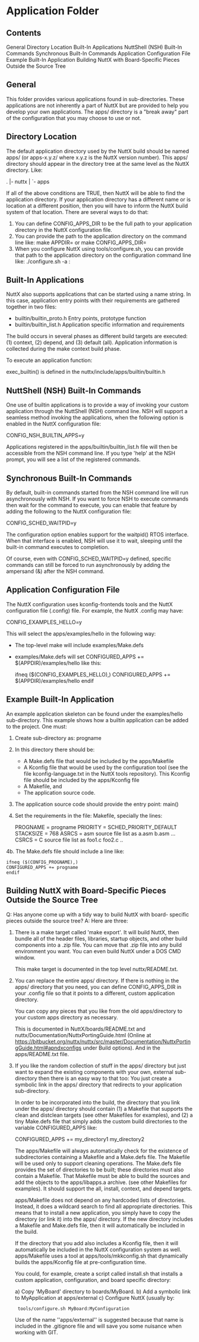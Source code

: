 Application Folder
==================

Contents
--------

  General
  Directory Location
  Built-In Applications
  NuttShell (NSH) Built-In Commands
  Synchronous Built-In Commands
  Application Configuration File
  Example Built-In Application
  Building NuttX with Board-Specific Pieces Outside the Source Tree

General
-------
This folder provides various applications found in sub-directories.  These
applications are not inherently a part of NuttX but are provided to help
you develop your own applications.  The apps/ directory is a "break away"
part of the configuration that you may choose to use or not.

Directory Location
------------------
The default application directory used by the NuttX build should be named
apps/ (or apps-x.y.z/ where x.y.z is the NuttX version number).  This apps/
directory should appear in the directory tree at the same level as the
NuttX directory.  Like:

 .
 |- nuttx
 |
 `- apps

If all of the above conditions are TRUE, then NuttX will be able to
find the application directory.  If your application directory has a
different name or is location at a different position, then you will
have to inform the NuttX build system of that location.  There are several
ways to do that:

1) You can define CONFIG_APPS_DIR to be the full path to your application
   directory in the NuttX configuration file.
2) You can provide the path to the application directory on the command line
   like:  make APPDIR=<path> or make CONFIG_APPS_DIR=<path>
3) When you configure NuttX using tools/configure.sh, you can provide that
   path to the application directory on the configuration command line
   like: ./configure.sh -a <app-dir> <board-name>:<config-name>

Built-In Applications
---------------------
NuttX also supports applications that can be started using a name string.
In this case, application entry points with their requirements are gathered
together in two files:

  - builtin/builtin_proto.h  Entry points, prototype function
  - builtin/builtin_list.h   Application specific information and requirements

The build occurs in several phases as different build targets are executed:
(1) context, (2) depend, and (3) default (all). Application information is
collected during the make context build phase.

To execute an application function:

  exec_builtin() is defined in the nuttx/include/apps/builtin/builtin.h

NuttShell (NSH) Built-In Commands
---------------------------------
One use of builtin applications is to provide a way of invoking your custom
application through the NuttShell (NSH) command line.  NSH will support
a seamless method invoking the applications, when the following option is
enabled in the NuttX configuration file:

  CONFIG_NSH_BUILTIN_APPS=y

Applications registered in the apps/builtin/builtin_list.h file will then
be accessible from the NSH command line.  If you type 'help' at the NSH
prompt, you will see a list of the registered commands.

Synchronous Built-In Commands
-----------------------------
By default, built-in commands started from the NSH command line will run
asynchronously with NSH.  If you want to force NSH to execute commands
then wait for the command to execute, you can enable that feature by
adding the following to the NuttX configuration file:

  CONFIG_SCHED_WAITPID=y

The configuration option enables support for the waitpid() RTOS interface.
When that interface is enabled, NSH will use it to wait, sleeping until
the built-in command executes to completion.

Of course, even with CONFIG_SCHED_WAITPID=y defined, specific commands
can still be forced to run asynchronously by adding the ampersand (&)
after the NSH command.

Application Configuration File
------------------------------
The NuttX configuration uses kconfig-frontends tools and the NuttX
configuration file (.config) file.  For example, the NuttX .config
may have:

  CONFIG_EXAMPLES_HELLO=y

This will select the apps/examples/hello in the following way:

- The top-level make will include examples/Make.defs
- examples/Make.defs will set CONFIGURED_APPS += $(APPDIR)/examples/hello
  like this:

  ifneq ($(CONFIG_EXAMPLES_HELLO),)
  CONFIGURED_APPS += $(APPDIR)/examples/hello
  endif

Example Built-In Application
----------------------------
An example application skeleton can be found under the examples/hello
sub-directory.  This example shows how a builtin application can be added
to the project. One must:

 1. Create sub-directory as: progname

 2. In this directory there should be:

    - A Make.defs file that would be included by the apps/Makefile
    - A Kconfig file that would be used by the configuration tool (see the
      file kconfig-language.txt in the NuttX tools repository).  This
      Kconfig file should be included by the apps/Kconfig file
    - A Makefile, and
    - The application source code.

 3. The application source code should provide the entry point:
    main()

 4. Set the requirements in the file: Makefile, specially the lines:

    PROGNAME   = progname
    PRIORITY   = SCHED_PRIORITY_DEFAULT
    STACKSIZE  = 768
    ASRCS      = asm source file list as a.asm b.asm ...
    CSRCS      = C source file list as foo1.c foo2.c ..

 4b. The Make.defs file should include a line like:

    ifneq ($(CONFIG_PROGNAME),)
    CONFIGURED_APPS += progname
    endif

Building NuttX with Board-Specific Pieces Outside the Source Tree
-----------------------------------------------------------------

Q: Has anyone come up with a tidy way to build NuttX with board-
   specific pieces outside the source tree?
A: Here are three:

   1) There is a make target called 'make export'. It will build
      NuttX, then bundle all of the header files, libraries, startup
      objects, and other build components into a .zip file. You
      can move that .zip file into any build environment you
      want. You can even build NuttX under a DOS CMD window.

      This make target is documented in the top level nuttx/README.txt.

   2) You can replace the entire apps/ directory. If there is
      nothing in the apps/ directory that you need, you can define
      CONFIG_APPS_DIR in your .config file so that it points to a
      different, custom application directory.

      You can copy any pieces that you like from the old apps/directory
      to your custom apps directory as necessary.

      This is documented in NuttX/boards/README.txt and
      nuttx/Documentation/NuttxPortingGuide.html (Online at
      https://bitbucket.org/nuttx/nuttx/src/master/Documentation/NuttxPortingGuide.html#apndxconfigs
      under Build options). And in the apps/README.txt file.

   3) If you like the random collection of stuff in the apps/ directory
      but just want to expand the existing components with your own,
      external sub-directory then there is an easy way to that too:
      You just create a symbolic link in the apps/ directory that
      redirects to your application sub-directory.

      In order to be incorporated into the build, the directory that
      you link under the apps/ directory should contain (1) a Makefile
      that supports the clean and distclean targets (see other Makefiles
      for examples), and (2) a tiny Make.defs file that simply adds the
      custom build directories to the variable CONFIGURED_APPS like:

        CONFIGURED_APPS += my_directory1 my_directory2

      The apps/Makefile will always automatically check for the
      existence of subdirectories containing a Makefile and a Make.defs
      file.  The Makefile will be used only to support cleaning operations.
      The Make.defs file provides the set of directories to be built; these
      directories must also contain a Makefile.  That Makefile must be able
      to build the sources and add the objects to the apps/libapps.a archive.
      (see other Makefiles for examples).  It should support the all,
      install, context, and depend targets.

      apps/Makefile does not depend on any hardcoded lists of directories.
      Instead, it does a wildcard search to find all appropriate
      directories.  This means that to install a new application, you
      simply have to copy the directory (or link it) into the apps/
      directory.  If the new directory includes a Makefile and Make.defs
      file, then it will automatically be included in the build.

      If the directory that you add also includes a Kconfig file, then it
      will automatically be included in the NuttX configuration system as
      well.  apps/Makefile uses a tool at apps/tools/mkkconfig.sh that
      dynamically builds the apps/Kconfig file at pre-configuration time.

      You could, for example, create a script called install.sh that
      installs a custom application, configuration, and board specific
      directory:

        a) Copy 'MyBoard' directory to boards/MyBoard.
        b) Add a symbolic link to MyApplication at apps/external
        c) Configure NuttX (usually by:

           tools/configure.sh MyBoard:MyConfiguration

      Use of the name ''apps/external'' is suggested because that name
      is included in the .gitignore file and will save you some nuisance
      when working with GIT.
